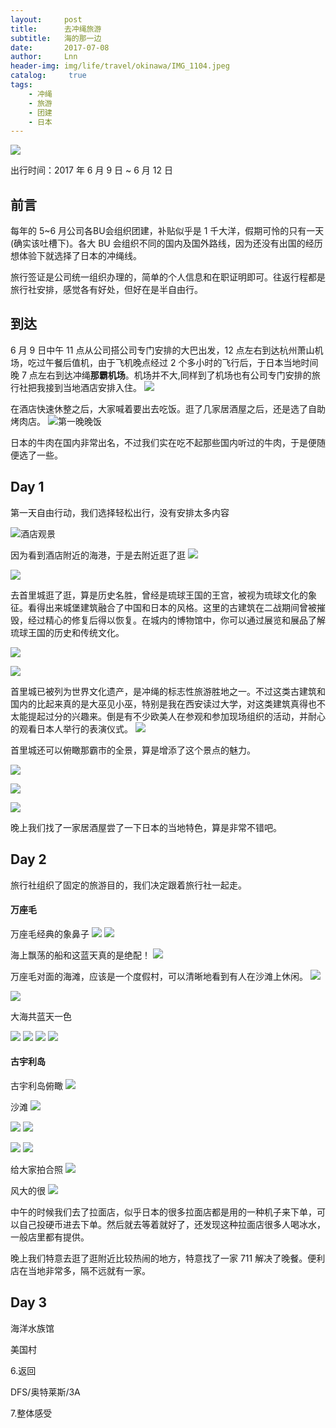 ```yaml
---
layout:     post
title:      去冲绳旅游
subtitle:   海的那一边
date:       2017-07-08
author:     Lnn
header-img: img/life/travel/okinawa/IMG_1104.jpeg
catalog: 	 true
tags:
    - 冲绳
    - 旅游
    - 团建
    - 日本
---
```


![](https://linnaname.github.io/img/life/travel/okinawa/IMG_1088.jpeg)




出行时间：2017 年 6 月 9 日 ~ 6 月 12 日

## 前言
每年的 5~6 月公司各BU会组织团建，补贴似乎是 1 千大洋，假期可怜的只有一天(确实该吐槽下)。各大 BU 会组织不同的国内及国外路线，因为还没有出国的经历想体验下就选择了日本的冲绳线。

旅行签证是公司统一组织办理的，简单的个人信息和在职证明即可。往返行程都是旅行社安排，感觉各有好处，但好在是半自由行。



## 到达

6 月 9 日中午 11 点从公司搭公司专门安排的大巴出发，12 点左右到达杭州萧山机场，吃过午餐后值机，由于飞机晚点经过 2 个多小时的飞行后，于日本当地时间晚 7 点左右到达冲绳**那霸机场**。机场并不大,同样到了机场也有公司专门安排的旅行社把我接到当地酒店安排入住。
![](https://linnaname.github.io/img/life/travel/okinawa/IMG_1117.jpeg)


在酒店快速休整之后，大家喊着要出去吃饭。逛了几家居酒屋之后，还是选了自助烤肉店。
![第一晚晚饭](https://linnaname.github.io/img/life/travel/okinawa/IMG_1118.webp)

日本的牛肉在国内非常出名，不过我们实在吃不起那些国内听过的牛肉，于是便随便选了一些。

## Day 1

第一天自由行动，我们选择轻松出行，没有安排太多内容

![酒店观景](https://linnaname.github.io/img/life/travel/okinawa/IMG_1119.webp)


因为看到酒店附近的海港，于是去附近逛了逛
![](https://linnaname.github.io/img/life/travel/okinawa/IMG_1041.jpeg)


![](https://linnaname.github.io/img/life/travel/okinawa/IMG_1042.jpeg)



去首里城逛了逛，算是历史名胜，曾经是琉球王国的王宫，被视为琉球文化的象征。看得出来城堡建筑融合了中国和日本的风格。这里的古建筑在二战期间曾被摧毁，经过精心的修复后得以恢复。在城内的博物馆中，你可以通过展览和展品了解琉球王国的历史和传统文化。

![](https://linnaname.github.io/img/life/travel/okinawa/IMG_1050.jpeg)

![](https://linnaname.github.io/img/life/travel/okinawa/IMG_1051.jpeg)



首里城已被列为世界文化遗产，是冲绳的标志性旅游胜地之一。不过这类古建筑和国内的比起来真的是大巫见小巫，特别是我在西安读过大学，对这类建筑真得也不太能提起过分的兴趣来。倒是有不少欧美人在参观和参加现场组织的活动，并耐心的观看日本人举行的表演仪式。
![](https://linnaname.github.io/img/life/travel/okinawa/IMG_1053.jpeg)


首里城还可以俯瞰那霸市的全景，算是增添了这个景点的魅力。

![](https://linnaname.github.io/img/life/travel/okinawa/IMG_1055.jpeg)

![](https://linnaname.github.io/img/life/travel/okinawa/IMG_1055_02.jpeg)

![](https://linnaname.github.io/img/life/travel/okinawa/IMG_1056.jpeg)



晚上我们找了一家居酒屋尝了一下日本的当地特色，算是非常不错吧。

## Day 2

旅行社组织了固定的旅游目的，我们决定跟着旅行社一起走。


#### 万座毛


万座毛经典的象鼻子
![](https://linnaname.github.io/img/life/travel/okinawa/IMG_1071.jpeg)
![](https://linnaname.github.io/img/life/travel/okinawa/IMG_1072.jpeg)



海上飘荡的船和这蓝天真的是绝配！
![](https://linnaname.github.io/img/life/travel/okinawa/IMG_1081.jpeg)



万座毛对面的海滩，应该是一个度假村，可以清晰地看到有人在沙滩上休闲。
![](https://linnaname.github.io/img/life/travel/okinawa/IMG_1086.jpeg)

![](https://linnaname.github.io/img/life/travel/okinawa/IMG_1087.jpeg)



大海共蓝天一色

![](https://linnaname.github.io/img/life/travel/okinawa/IMG_1088.jpeg)
![](https://linnaname.github.io/img/life/travel/okinawa/IMG_1089.jpeg)
![](https://linnaname.github.io/img/life/travel/okinawa/IMG_1091.jpeg)
![](https://linnaname.github.io/img/life/travel/okinawa/IMG_1094.jpeg)




#### 古宇利岛


古宇利岛俯瞰
![](https://linnaname.github.io/img/life/travel/okinawa/IMG_1121.webp)



沙滩
![](https://linnaname.github.io/img/life/travel/okinawa/IMG_1095.jpeg)

![](https://linnaname.github.io/img/life/travel/okinawa/IMG_1096.jpeg)
![](https://linnaname.github.io/img/life/travel/okinawa/IMG_1097.jpeg)

![](https://linnaname.github.io/img/life/travel/okinawa/IMG_1101.jpeg)
![](https://linnaname.github.io/img/life/travel/okinawa/IMG_1102.jpeg)


给大家拍合照
![](https://linnaname.github.io/img/life/travel/okinawa/IMG_1104.jpeg)


风大的很
![](https://linnaname.github.io/img/life/travel/okinawa/IMG_1120.webp)




中午的时候我们去了拉面店，似乎日本的很多拉面店都是用的一种机子来下单，可以自己投硬币进去下单。然后就去等着就好了，还发现这种拉面店很多人喝冰水，一般店里都有提供。


晚上我们特意去逛了逛附近比较热闹的地方，特意找了一家 711 解决了晚餐。便利店在当地非常多，隔不远就有一家。


## Day 3

海洋水族馆



美国村



6.返回

DFS/奥特莱斯/3A


7.整体感受